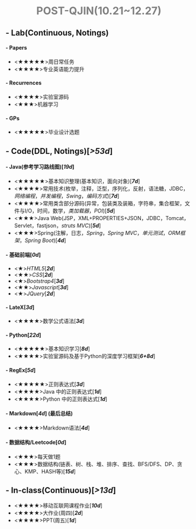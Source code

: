 # <font color=gray><center>POST-QJIN(10.21~12.27)</center></font>
## - Lab(Continuous, Notings)
#### - Papers
- <★★★★★>周日常任务
- <★★★★>专业英语能力提升
#### - Recurrences
- <★★★★>实验室源码
- <★★★>机器学习
#### - GPs
- <★★★★★>毕业设计选题
## - Code(DDL, Notings)[***>53d***]
#### - Java(参考学习路线图)[***19d***]
- <★★★★★>基本知识整理(基本知识，面向对象)[***7d***]
- <★★★★>常用技术(枚举，注释，泛型，序列化，反射，语法糖，JDBC，*网络编程*，*并发编程*，*Swing*，*编码方式*)[***7d***]
- <★★★★>常用类含部分源码(异常，包装类及装箱，字符串，集合框架，文件与I/O，时间，数学，*类加载器*，*POI*)[***5d***]
- <★★★>Java Web(JSP，XML+PROPERTIES+JSON，JDBC，Tomcat，Servlet，fastjson，*struts MVC*)[***5d***]
- <★★★>Spring(注解，日志，*Spring*，*Spring MVC*，*单元测试*，*ORM框架*，*Spring Boot*)[***4d***]
#### - 基础前端[***0d***]
- <★>*HTML5*[***2d***]
- <★★>*CSS*[***2d***]
- <★>*Bootstrap4*[***3d***]
- <★★>*Javascript*[***3d***]
- <★>*JQuery*[***2d***]
#### - LateX[***3d***]
- <★★★★>数学公式语法[***3d***]
#### - Python[***22d***]
- <★★★★★>基本知识学习[***8d***]
- <★★★★>实验室源码及基于Python的深度学习框架[***6+8d***]
#### - RegEx[***5d***]
- <★★★★★>正则表达式[***3d***]
- <★★★★>Java 中的正则表达式[***1d***]
- <★★★★>Python 中的正则表达式[***1d***]
#### - Markdown[***4d***] (最后总结)
- <★★★★>Markdown语法[***4d***]
#### - 数据结构/Leetcode[***0d***]
- <★★★>每天做1题
- <★★★>数据结构(链表、树、栈、堆、排序、查找、BFS/DFS、DP、贪心、KMP、HASH等)[***15d***]

## - In-class(Continuous)[***>13d***]
- <★★★★>移动互联网课程作业[***10d***]
- <★★★★>大作业(周四)[***2d***]
- <★★★★>PPT(周五)[***1d***]
